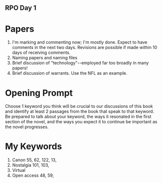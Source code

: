 ## RPO Day 1


# Papers

1. I'm marking and commenting now; I'm mostly done. Expect to have comments in the next two days. Revisions are possible if made within 10 days of receiving comments. 
2. Naming papers and naming files
3. Brief discussion of "technology"--employed far too broadly in many papers!
4. Brief discussion of warrants. Use the NFL as an example. 

# Opening Prompt

Choose 1 keyword you think will be crucial to our discussions of this book and identify at least 2 passages from the book that speak to that keyword. Be prepared to talk about your keyword, the ways it resonated in the first section of the novel, and the ways you expect it to continue be important as the novel progresses. 

# My Keywords

1. Canon 55, 62, 122, 13, 
2. Nostalgia 101, 103, 
3. Virtual
4. Open access 48, 59, 


